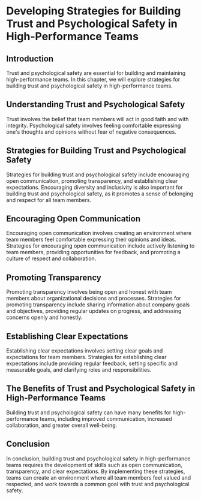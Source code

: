# Developing Strategies for Building Trust and Psychological Safety in High-Performance Teams

Introduction
------------

Trust and psychological safety are essential for building and maintaining high-performance teams. In this chapter, we will explore strategies for building trust and psychological safety in high-performance teams.

Understanding Trust and Psychological Safety
--------------------------------------------

Trust involves the belief that team members will act in good faith and with integrity. Psychological safety involves feeling comfortable expressing one's thoughts and opinions without fear of negative consequences.

Strategies for Building Trust and Psychological Safety
------------------------------------------------------

Strategies for building trust and psychological safety include encouraging open communication, promoting transparency, and establishing clear expectations. Encouraging diversity and inclusivity is also important for building trust and psychological safety, as it promotes a sense of belonging and respect for all team members.

Encouraging Open Communication
------------------------------

Encouraging open communication involves creating an environment where team members feel comfortable expressing their opinions and ideas. Strategies for encouraging open communication include actively listening to team members, providing opportunities for feedback, and promoting a culture of respect and collaboration.

Promoting Transparency
----------------------

Promoting transparency involves being open and honest with team members about organizational decisions and processes. Strategies for promoting transparency include sharing information about company goals and objectives, providing regular updates on progress, and addressing concerns openly and honestly.

Establishing Clear Expectations
-------------------------------

Establishing clear expectations involves setting clear goals and expectations for team members. Strategies for establishing clear expectations include providing regular feedback, setting specific and measurable goals, and clarifying roles and responsibilities.

The Benefits of Trust and Psychological Safety in High-Performance Teams
------------------------------------------------------------------------

Building trust and psychological safety can have many benefits for high-performance teams, including improved communication, increased collaboration, and greater overall well-being.

Conclusion
----------

In conclusion, building trust and psychological safety in high-performance teams requires the development of skills such as open communication, transparency, and clear expectations. By implementing these strategies, teams can create an environment where all team members feel valued and respected, and work towards a common goal with trust and psychological safety.
